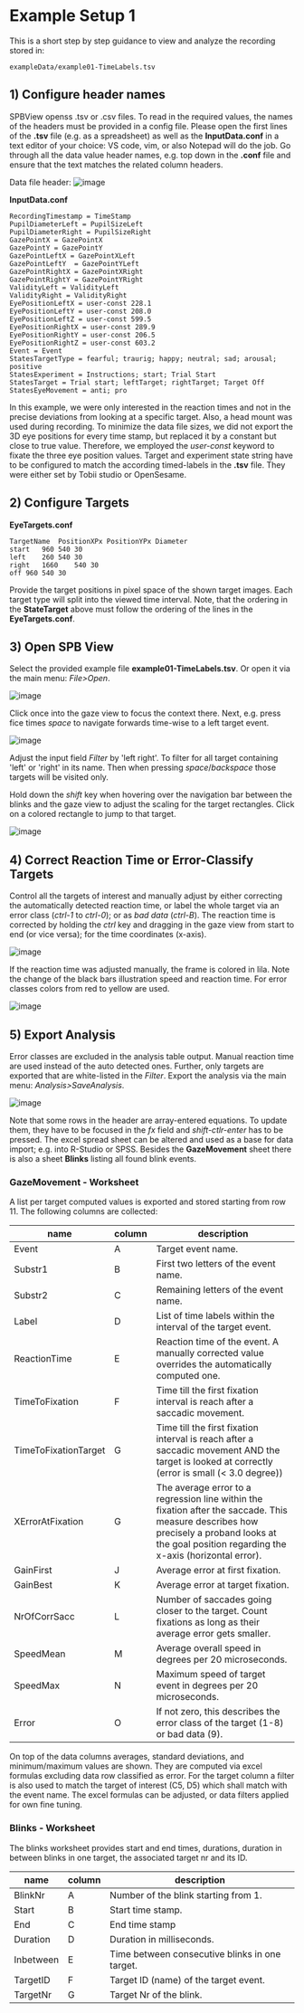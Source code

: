 # Example Setup 1
This is a short step by step guidance to view and analyze the recording stored in:  
```
exampleData/example01-TimeLabels.tsv
```


## 1) Configure header names

SPBView openss .tsv or .csv files. To read in the required values, the names of the headers must be provided in a config file. 
Please open the first lines of the __.tsv__ file (e.g. as a spreadsheet) as well as the __InputData.conf__ in a text editor of your choice: VS code, vim, or also Notepad will do the job.
Go through all the data value header names, e.g. top down in the __.conf__ file and ensure that the text matches the related column headers.

Data file header:
![image](https://github.com/user-attachments/assets/fc33e94a-3954-4b97-bb35-3a124b43d7d1)

__InputData.conf__
```
RecordingTimestamp = TimeStamp
PupilDiameterLeft = PupilSizeLeft
PupilDiameterRight = PupilSizeRight
GazePointX = GazePointX
GazePointY = GazePointY
GazePointLeftX = GazePointXLeft
GazePointLeftY  = GazePointYLeft
GazePointRightX = GazePointXRight
GazePointRightY = GazePointYRight
ValidityLeft = ValidityLeft
ValidityRight = ValidityRight
EyePositionLeftX = user-const 228.1
EyePositionLeftY = user-const 208.0
EyePositionLeftZ = user-const 599.5
EyePositionRightX = user-const 289.9
EyePositionRightY = user-const 206.5
EyePositionRightZ = user-const 603.2
Event = Event
StatesTargetType = fearful; traurig; happy; neutral; sad; arousal; positive
StatesExperiment = Instructions; start; Trial Start
StatesTarget = Trial start; leftTarget; rightTarget; Target Off
StatesEyeMovement = anti; pro
```
In this example, we were only interested in the reaction times and not in the precise deviations from looking at a specific target. Also, a head mount was used during recording. To minimize the data file sizes, we did not export the 3D eye positions for every time stamp, but replaced it by a constant but close to true value. Therefore, we employed the _user-const_ keyword to fixate the three eye position values.
Target and experiment state string have to be configured to match the according timed-labels in the __.tsv__ file. They were either set by Tobii studio or OpenSesame. 


## 2) Configure Targets
__EyeTargets.conf__
```
TargetName	PositionXPx	PositionYPx	Diameter
start	960	540	30
left	260	540	30
right	1660	540	30
off	960	540	30
```
Provide the target positions in pixel space of the shown target images. Each target type will split into the viewed time interval. Note, that the ordering in the __StateTarget__ above must follow the ordering of the lines in the __EyeTargets.conf__.


## 3) Open SPB View

Select the provided example file __example01-TimeLabels.tsv__. Or open it via the main menu: _File>Open_.

 ![image](https://github.com/user-attachments/assets/161f597f-84fa-453b-a7bc-7423c459cc40)

 Click once into the gaze view to focus the context there. Next, e.g. press fice times _space_ to navigate forwards time-wise to a left target event.

 ![image](https://github.com/user-attachments/assets/3779e3c2-f2e5-45a6-818a-9204c2a405c6)

Adjust the input field _Filter_ by 'left right'. To filter for all target containing 'left' or 'right' in its name. Then when pressing _space_/_backspace_ those targets will be visited only.

Hold down the _shift_ key when hovering over the navigation bar between the blinks and the gaze view to adjust the scaling for the target rectangles. Click on a colored rectangle to jump to that target.
 
 ![image](https://github.com/user-attachments/assets/13dbbe16-ada1-41e1-b768-fe5173482ca8)


## 4) Correct Reaction Time or Error-Classify Targets

Control all the targets of interest and manually adjust by either correcting the automatically detected reaction time, or label the whole target via an error class (_ctrl-1_ to _ctrl-0_); or as _bad data_ (_ctrl-B_). The reaction time is corrected by holding the _ctrl_ key and dragging in the gaze view from start to end (or vice versa); for the time coordinates (x-axis).

![image](https://github.com/user-attachments/assets/138797bf-8bdd-4e97-af86-6a66fd23a417)

If the reaction time was adjusted manually, the frame is colored in lila. Note the change of the black bars illustration speed and reaction time. For error classes colors from red to yellow are used.

![image](https://github.com/user-attachments/assets/cfa3e14e-68e9-4409-bed5-690e129ea7aa)


## 5) Export Analysis

Error classes are excluded in the analysis table output. Manual reaction time are used instead of the auto detected ones. Further, only targets are exported that are white-listed in the _Filter_.
Export the analysis via the main menu: _Analysis>SaveAnalysis_.

![image](https://github.com/user-attachments/assets/95738e8e-a627-478c-99cb-4fc528b58c31)

Note that some rows in the header are array-entered equations. To update them, they have to be focused in the _fx_ field and _shift-ctlr-enter_ has to be pressed.
The excel spread sheet can be altered and used as a base for data import; e.g. into R-Studio or SPSS.
Besides the __GazeMovement__ sheet there is also a sheet __Blinks__ listing all found blink events. 

### GazeMovement - Worksheet

A list per target computed values is exported and stored starting from row 11. The following columns are collected:

| name | column | description |
| --- | --- | --- |
| Event | A | Target event name. |
| Substr1 | B | First two letters of the event name. |
| Substr2 | C | Remaining letters of the event name. |
| Label | D | List of time labels within the interval of the target event. |
| ReactionTime | E | Reaction time of the event. A manually corrected value overrides the automatically computed one. |
| TimeToFixation | F | Time till the first fixation interval is reach after a saccadic movement. |
| TimeToFixationTarget | G | Time till the first fixation interval is reach after a saccadic movement AND the target is looked at correctly (error is small (< 3.0 degree)) |
| XErrorAtFixation | G | The average  error to a regression line within the fixation after the saccade. This measure describes how precisely a proband looks at the goal position regarding the x-axis (horizontal error). |
| GainFirst | J | Average error at first fixation. |
| GainBest | K | Average error at target fixation. |
| NrOfCorrSacc | L | Number of saccades going closer to the target. Count fixations as long as their average error gets smaller. |
| SpeedMean | M | Average overall speed in degrees per 20 microseconds. |
| SpeedMax | N | Maximum speed of target event in degrees per 20 microseconds.|
| Error | O | If not zero, this describes the error class of the target (1-8) or bad data (9).|

On top of the data columns averages, standard deviations, and minimum/maximum values are shown. They are computed via excel formulas excluding data row classified as error. For the target column a filter is also used to match the target of interest (C5, D5) which shall match with the event name. The excel formulas can be adjusted, or data filters applied for own fine tuning.

### Blinks - Worksheet

The blinks worksheet provides start and end times, durations, duration in between blinks in one target, the associated target nr and its ID.

| name | column | description |
| --- | --- | --- |
| BlinkNr | A | Number of the blink starting from 1. |
| Start | B | Start time stamp. |
| End | C | End time stamp |
| Duration | D | Duration in milliseconds. |
| Inbetween | E | Time between consecutive blinks in one target. |
| TargetID | F | Target ID (name) of the target event. |
| TargetNr | G | Target Nr of the blink. |
